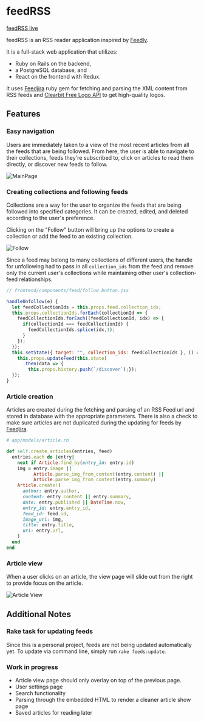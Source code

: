 # feedRSS

[feedRSS live][heroku]

[heroku]: https://thefeedrss.herokuapp.com/

feedRSS is an RSS reader application inspired by [Feedly].

[Feedly]: https://www.feedly.com/

It is a full-stack web application that utilizes:
- Ruby on Rails on the backend,
- a PostgreSQL database, and
- React on the frontend with Redux.

It uses [Feedjira] ruby gem for fetching and parsing the XML content from RSS feeds and [Clearbit Free Logo API] to get high-quality logos.

[Feedjira]: http://feedjira.com/
[Clearbit Free Logo API]: https://clearbit.com/logo

## Features

### Easy navigation
Users are immediately taken to a view of the most recent articles from all the feeds that are being followed. From here, the user is able to navigate to their collections, feeds they're subscribed to, click on articles to read them directly, or discover new feeds to follow.

![MainPage](https://s3.us-east-2.amazonaws.com/feedrss-pro/today.png)

### Creating collections and following feeds
Collections are a way for the user to organize the feeds that are being followed into specified categories. It can be created, edited, and deleted according to the user's preference.

Clicking on the "Follow" button will bring up the options to create a collection or add the feed to an existing collection.

![Follow](https://s3.us-east-2.amazonaws.com/feedrss-pro/follow.png)

Since a feed may belong to many collections of different users, the handle for unfollowing had to pass in all `collection_ids` from the feed and remove only the current user's collections while maintaining other user's collection-feed relationships.

```js
// frontend/components/feed/follow_button.jsx

handleUnfollow(e) {
  let feedCollectionIds = this.props.feed.collection_ids;
  this.props.collectionIds.forEach(collectionId => {
    feedCollectionIds.forEach((feedCollectionId, idx) => {
      if(collectionId === feedCollectionId) {
        feedCollectionIds.splice(idx,1);
      }
    });
  });
  this.setState({ target: "", collection_ids: feedCollectionIds }, () => {
    this.props.updateFeed(this.state)
      .then(data => {
        this.props.history.push(`/discover`);});
  });
}
```

### Article creation
Articles are created during the fetching and parsing of an RSS Feed url and stored in database with the appropriate parameters. There is also a check to make sure articles are not duplicated during the updating for feeds by [Feedjira].

```ruby
# app/models/article.rb

def self.create_articles(entries, feed)
  entries.each do |entry|
    next if Article.find_by(entry_id: entry.id)
    img = entry.image ||
          Article.parse_img_from_content(entry.content) ||
          Article.parse_img_from_content(entry.summary)
    Article.create!(
      author: entry.author,
      content: entry.content || entry.summary,
      date: entry.published || DateTime.now,
      entry_id: entry.entry_id,
      feed_id: feed.id,
      image_url: img,
      title: entry.title,
      url: entry.url,
    )
  end
end
```

### Article view
When a user clicks on an article, the view page will slide out from the right to provide focus on the article.

![Article View](https://s3.us-east-2.amazonaws.com/feedrss-pro/article_show.png)

## Additional Notes

### Rake task for updating feeds
Since this is a personal project, feeds are not being updated automatically yet. To update via command line, simply run `rake feeds:update`.

### Work in progress
- Article view page should only overlay on top of the previous page.
- User settings page
- Search functionality
- Parsing through the embedded HTML to render a cleaner article show page
- Saved articles for reading later
